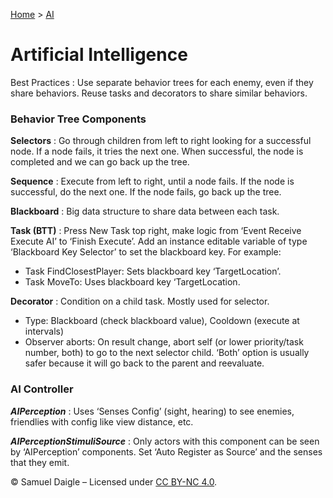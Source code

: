 [Home](../README.md) > [AI](README.md)  
# Artificial Intelligence

Best Practices : Use separate behavior trees for each enemy, even if they share behaviors. Reuse tasks and decorators to share similar behaviors.

### Behavior Tree Components
**Selectors** : Go through children from left to right looking for a successful node. If a node fails, it tries the next one. When successful, the node is completed and we can go back up the tree.

**Sequence** : Execute from left to right, until a node fails. If the node is successful, do the next one. If the node fails, go back up the tree.

**Blackboard** : Big data structure to share data between each task.

**Task (BTT)** : Press New Task top right, make logic from ‘Event Receive Execute AI’ to ‘Finish Execute’. Add an instance editable variable of type ‘Blackboard Key Selector’ to set the blackboard key. For example:
- Task FindClosestPlayer: Sets blackboard key ‘TargetLocation’.
- Task MoveTo: Uses blackboard key ‘TargetLocation.

**Decorator** : Condition on a child task. Mostly used for selector.
- Type: Blackboard (check blackboard value), Cooldown (execute at intervals)
- Observer aborts: On result change, abort self (or lower priority/task number, both) to go to the next selector child. ‘Both’ option is usually safer because it will go back to the parent and reevaluate.

### AI Controller
***AIPerception*** : Uses ‘Senses Config’ (sight, hearing) to see enemies, friendlies with config like view distance, etc.

***AIPerceptionStimuliSource*** : Only actors with this component can be seen by ‘AIPerception’ components. Set ‘Auto Register as Source’ and the senses that they emit.

© Samuel Daigle – Licensed under [CC BY-NC 4.0](https://creativecommons.org/licenses/by-nc/4.0/). 